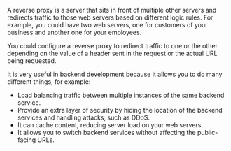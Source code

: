 A reverse proxy is a server that sits in front of multiple other servers and redirects traffic to those web servers based on different logic rules. For example, you could have two web servers, one for customers of your business and another one for your employees.

You could configure a reverse proxy to redirect traffic to one or the other depending on the value of a header sent in the request or the actual URL being requested.

It is very useful in backend development because it allows you to do many different things, for example:

- Load balancing traffic between multiple instances of the same backend service.
- Provide an extra layer of security by hiding the location of the backend services and handling attacks, such as DDoS.
- It can cache content, reducing server load on your web servers.
- It allows you to switch backend services without affecting the public-facing URLs.